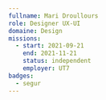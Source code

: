 ```yaml
---
fullname: Mari Droullours
role: Designer UX-UI 
domaine: Design
missions:
  - start: 2021-09-21
    end: 2021-11-21
    status: independent
    employer: UT7
badges:
  - segur
---
```


